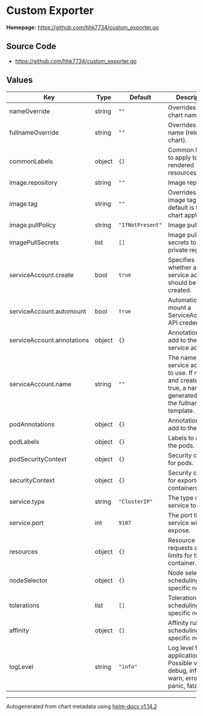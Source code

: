 # Custom Exporter

**Homepage:** <https://github.com/hhk7734/custom_exporter.go>

## Source Code

* <https://github.com/hhk7734/custom_exporter.go>

## Values

| Key | Type | Default | Description |
|-----|------|---------|-------------|
| nameOverride | string | `""` | Overrides the chart name. |
| fullnameOverride | string | `""` | Overrides the full name (release + chart). |
| commonLabels | object | `{}` | Common labels to apply to all rendered resources. |
| image.repository | string | `""` | Image repository. |
| image.tag | string | `""` | Overrides the image tag whose default is the chart appVersion. |
| image.pullPolicy | string | `"IfNotPresent"` | Image pull policy. |
| imagePullSecrets | list | `[]` | Image pull secrets to use for private registries. |
| serviceAccount.create | bool | `true` | Specifies whether a service account should be created. |
| serviceAccount.automount | bool | `true` | Automatically mount a ServiceAccount's API credentials? |
| serviceAccount.annotations | object | `{}` | Annotations to add to the service account. |
| serviceAccount.name | string | `""` | The name of the service account to use. If not set and create is true, a name is generated using the fullname template. |
| podAnnotations | object | `{}` | Annotations to add to the pods. |
| podLabels | object | `{}` | Labels to add to the pods. |
| podSecurityContext | object | `{}` | Security context for pods. |
| securityContext | object | `{}` | Security context for exporter containers. |
| service.type | string | `"ClusterIP"` | The type of service to create. |
| service.port | int | `9107` | The port that the service will expose. |
| resources | object | `{}` | Resource requests and limits for the container. |
| nodeSelector | object | `{}` | Node selector for scheduling onto specific nodes. |
| tolerations | list | `[]` | Tolerations for scheduling onto specific nodes. |
| affinity | object | `{}` | Affinity rules for scheduling onto specific nodes. |
| logLevel | string | `"info"` | Log level for the application. Possible values: debug, info, warn, error, panic, fatal. |

----------------------------------------------
Autogenerated from chart metadata using [helm-docs v1.14.2](https://github.com/norwoodj/helm-docs/releases/v1.14.2)

